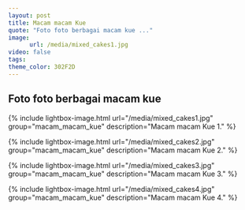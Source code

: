 ```yaml
---
layout: post
title: Macam macam Kue
quote: "Foto foto berbagai macam kue ..."
image:
      url: /media/mixed_cakes1.jpg
video: false
tags: 
theme_color: 302F2D
---
```


## Foto foto berbagai macam kue

{% include lightbox-image.html url="/media/mixed_cakes1.jpg" group="macam_macam_kue" description="Macam macam Kue 1." %}

{% include lightbox-image.html url="/media/mixed_cakes2.jpg" group="macam_macam_kue" description="Macam macam Kue 2." %}

{% include lightbox-image.html url="/media/mixed_cakes3.jpg" group="macam_macam_kue" description="Macam macam Kue 3." %}

{% include lightbox-image.html url="/media/mixed_cakes4.jpg" group="macam_macam_kue" description="Macam macam Kue 4." %}


